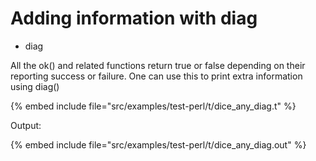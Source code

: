 # Adding information with diag

* diag



All the ok() and related functions return true or false depending on their reporting
success or failure. One can use this to print extra information using diag()

{% embed include file="src/examples/test-perl/t/dice_any_diag.t" %}

Output:

{% embed include file="src/examples/test-perl/t/dice_any_diag.out" %}


